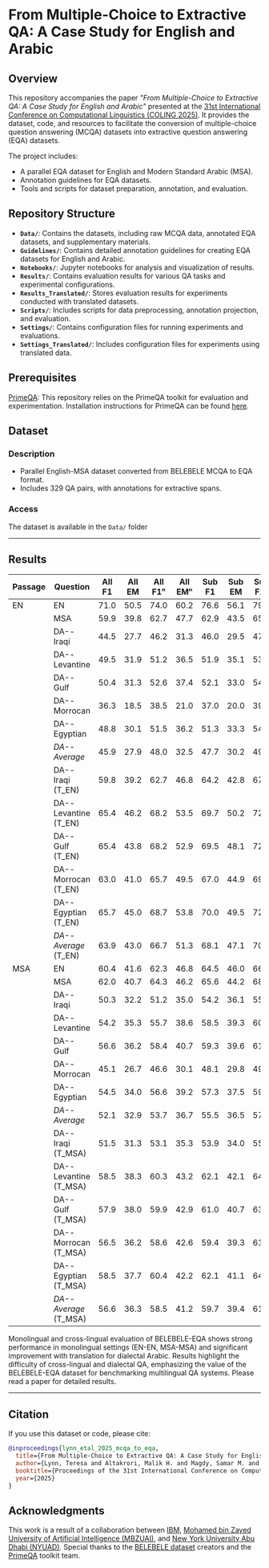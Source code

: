 # From Multiple-Choice to Extractive QA: A Case Study for English and Arabic

## Overview

This repository accompanies the paper *"From Multiple-Choice to Extractive QA: A Case Study for English and Arabic"* presented at the [31st International Conference on Computational Linguistics (COLING 2025)](https://coling2025.org/). It provides the dataset, code, and resources to facilitate the conversion of multiple-choice question answering (MCQA) datasets into extractive question answering (EQA) datasets.

The project includes:
- A parallel EQA dataset for English and Modern Standard Arabic (MSA).
- Annotation guidelines for EQA datasets.
- Tools and scripts for dataset preparation, annotation, and evaluation.

## Repository Structure

- **`Data/`**: Contains the datasets, including raw MCQA data, annotated EQA datasets, and supplementary materials.
- **`Guidelines/`**: Contains detailed annotation guidelines for creating EQA datasets for English and Arabic.
- **`Notebooks/`**: Jupyter notebooks for analysis and visualization of results.
- **`Results/`**: Contains evaluation results for various QA tasks and experimental configurations.
- **`Results_Translated/`**: Stores evaluation results for experiments conducted with translated datasets.
- **`Scripts/`**: Includes scripts for data preprocessing, annotation projection, and evaluation.
- **`Settings/`**: Contains configuration files for running experiments and evaluations.
- **`Settings_Translated/`**: Includes configuration files for experiments using translated data.

## Prerequisites

[PrimeQA](https://github.com/primeqa): This repository relies on the PrimeQA toolkit for evaluation and experimentation. 
Installation instructions for PrimeQA can be found [here](https://github.com/primeqa/primeqa?tab=readme-ov-file#%EF%B8%8F-getting-started).

## Dataset

### Description

- Parallel English-MSA dataset converted from BELEBELE MCQA to EQA format.
- Includes 329 QA pairs, with annotations for extractive spans.

### Access

The dataset is available in the `Data/` folder

---

## Results

| Passage | Question                   | **All** F1 | **All** EM | **All** F1ⁿ | **All** EMⁿ | **Sub** F1 | **Sub** EM | **Sub** F1ⁿ | **Sub** EMⁿ |
|---------|----------------------------|------------|------------|-------------|-------------|------------|------------|-------------|-------------|
| EN      | EN                         | 71.0       | 50.5       | 74.0        | 60.2        | 76.6       | 56.1       | 79.5        | 65.6        |
|         | MSA                        | 59.9       | 39.8       | 62.7        | 47.7        | 62.9       | 43.5       | 65.6        | 51.2        |
|         | DA--Iraqi                  | 44.5       | 27.7       | 46.2        | 31.3        | 46.0       | 29.5       | 47.8        | 33.0        |
|         | DA--Levantine              | 49.5       | 31.9       | 51.2        | 36.5        | 51.9       | 35.1       | 53.7        | 39.6        |
|         | DA--Gulf                   | 50.4       | 31.3       | 52.6        | 37.4        | 52.1       | 33.0       | 54.2        | 38.9        |
|         | DA--Morrocan               | 36.3       | 18.5       | 38.5        | 21.0        | 37.0       | 20.0       | 39.3        | 22.1        |
|         | DA--Egyptian               | 48.8       | 30.1       | 51.5        | 36.2        | 51.3       | 33.3       | 54.0        | 39.3        |
|         | *DA--Average*              | 45.9       | 27.9       | 48.0        | 32.5        | 47.7       | 30.2       | 49.8        | 34.6        |
|         | DA--Iraqi (T_EN)           | 59.8       | 39.2       | 62.7        | 46.8        | 64.2       | 42.8       | 67.2        | 50.9        |
|         | DA--Levantine (T_EN)       | 65.4       | 46.2       | 68.2        | 53.5        | 69.7       | 50.2       | 72.3        | 57.9        |
|         | DA--Gulf (T_EN)            | 65.4       | 43.8       | 68.2        | 52.9        | 69.5       | 48.1       | 72.2        | 57.2        |
|         | DA--Morrocan (T_EN)        | 63.0       | 41.0       | 65.7        | 49.5        | 67.0       | 44.9       | 69.6        | 53.0        |
|         | DA--Egyptian (T_EN)        | 65.7       | 45.0       | 68.7        | 53.8        | 70.0       | 49.5       | 72.9        | 58.2        |
|         | *DA--Average* (T_EN)       | 63.9       | 43.0       | 66.7        | 51.3        | 68.1       | 47.1       | 70.8        | 55.4        |
| MSA     | EN                         | 60.4       | 41.6       | 62.3        | 46.8        | 64.5       | 46.0       | 66.7        | 50.9        |
|         | MSA                        | 62.0       | 40.7       | 64.3        | 46.2        | 65.6       | 44.2       | 68.1        | 49.5        |
|         | DA--Iraqi                  | 50.3       | 32.2       | 51.2        | 35.0        | 54.2       | 36.1       | 55.6        | 39.3        |
|         | DA--Levantine              | 54.2       | 35.3       | 55.7        | 38.6        | 58.5       | 39.3       | 60.4        | 43.2        |
|         | DA--Gulf                   | 56.6       | 36.2       | 58.4        | 40.7        | 59.3       | 39.6       | 61.3        | 44.2        |
|         | DA--Morrocan               | 45.1       | 26.7       | 46.6        | 30.1        | 48.1       | 29.8       | 49.6        | 33.3        |
|         | DA--Egyptian               | 54.5       | 34.0       | 56.6        | 39.2        | 57.3       | 37.5       | 59.5        | 42.5        |
|         | *DA--Average*              | 52.1       | 32.9       | 53.7        | 36.7        | 55.5       | 36.5       | 57.3        | 40.5        |
|         | DA--Iraqi (T_MSA)          | 51.5       | 31.3       | 53.1        | 35.3        | 53.9       | 34.0       | 55.7        | 37.9        |
|         | DA--Levantine (T_MSA)      | 58.5       | 38.3       | 60.3        | 43.2        | 62.1       | 42.1       | 64.1        | 46.7        |
|         | DA--Gulf (T_MSA)           | 57.9       | 38.0       | 59.9        | 42.9        | 61.0       | 40.7       | 63.3        | 46.0        |
|         | DA--Morrocan (T_MSA)       | 56.5       | 36.2       | 58.6        | 42.6        | 59.4       | 39.3       | 61.5        | 45.3        |
|         | DA--Egyptian (T_MSA)       | 58.5       | 37.7       | 60.4        | 42.2        | 62.1       | 41.1       | 64.2        | 46.0        |
|         | *DA--Average* (T_MSA)      | 56.6       | 36.3       | 58.5        | 41.2        | 59.7       | 39.4       | 61.8        | 44.4        |

Monolingual and cross-lingual evaluation of BELEBELE-EQA shows strong performance in monolingual settings (EN-EN, MSA-MSA) and significant improvement with translation for dialectal Arabic. Results highlight the difficulty of cross-lingual and dialectal QA, emphasizing the value of the BELEBELE-EQA dataset for benchmarking multilingual QA systems. Please read a paper for detailed results.

---

## Citation

If you use this dataset or code, please cite:

```bibtex
@inproceedings{lynn_etal_2025_mcqa_to_eqa,
  title={From Multiple-Choice to Extractive QA: A Case Study for English and Arabic},
  author={Lynn, Teresa and Altakrori, Malik H. and Magdy, Samar M. and Das, Rocktim Jyoti and Lyu, Chenyang and Nasr, Mohamed and Samih, Younes and Chirkunov, Kirill and Aji, Alham Fikri and Nakov, Preslav and Godbole, Shantanu and Roukos, Salim and Florian, Radu and Habash, Nizar},
  booktitle={Proceedings of the 31st International Conference on Computational Linguistics (COLING 2025)},
  year={2025}
}
```

## Acknowledgments
This work is a result of a collaboration between [IBM](https://research.ibm.com/artificial-intelligence), [Mohamed bin Zayed University of Artificial Intelligence (MBZUAI)](https://mbzuai.ac.ae/), and [New York University Abu Dhabi (NYUAD)](https://nyuad.nyu.edu/).
Special thanks to the [BELEBELE dataset](https://github.com/facebookresearch/belebele) creators and the [PrimeQA](https://github.com/primeqa/primeqa) toolkit team.
